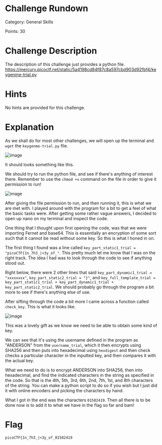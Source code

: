 # Challenge Rundown #
Category: General Skills

Points: 30

# Challenge Description #
The description of this challenge just provides a python file.
https://mercury.picoctf.net/static/5a4198cd84f87c8a597cbd903d92fbf4/keygenme-trial.py

# Hints #
No hints are provided for this challenge.

# Explanation #
As we shall do for most other challenges, we will open up the terminal and ```wget``` the ```keygenme-trial.py``` file. 

![image](https://user-images.githubusercontent.com/101998961/201784266-56b04c2c-145b-475e-8f1b-5e5e47658fa2.png)

It should looks something like this.

We should try to run the python file, and see if there's anything of interest there. Remember to use the ```chmod +x``` command on the file in order to give it permission to run!

![image](https://user-images.githubusercontent.com/101998961/201784535-0f6e49b4-c424-4de4-844e-19e48ab833be.png)

After giving the file permission to run, and then running it, this is what we are met with. I played around with the program for a bit to get a feel of what the basic tasks were. After getting some rather vague answers, I decided to open up nano on my terminal and inspect the code.

One thing that I thought upon first opening the code, was that we were importing Fernet and base64. This is essentially an encryption of some sort such that it cannot be read without some key. So this is what I honed in on.

The first thing I found was a line called ```key_part_static1_trial = "picoCTF{1n_7h3_|<3y_of_"```. This pretty much let me know that I was on the right track. The idea I had was to look through the code to see if anything stood out.

Right below, there were 2 other lines that said ```key_part_dynamic1_trial = "xxxxxxxx"```, ```key_part_static2_trial = "}"```, and ```key_full_template_trial = key_part_static1_trial + key_part_dynamic1_trial + key_part_static2_trial```. We should probably go through the program a bit more to see if there's anything else of use.

After sifting through the code a bit more I came across a function called ```check_key```. This is what it looks like. 

![image](https://user-images.githubusercontent.com/101998961/201789326-3db8e270-c9e7-4c6b-a38e-a4516624292a.png)

This was a lovely gift as we know we need to be able to obtain some kind of key. 

We can see that it's using the username defined in the program as "ANDERSON" from the ```username_trial```, which it then encrypts using SHA256 and then puts into hexadecimal using ```hexdigest``` and then check checks a particular character in the inputted key, and then compares it with the actual key.

What we need to do is to encrypt ANDERSON into SHA256, then into hexadecimal, and find the indicated characters in the string as specified in the code. So that is the 4th, 5th, 3rd, 6th, 2nd, 7th, 1st, and 8th characters of the string. You can make a python script to do so if you wish but I just did it with online encoders and picking the characters by hand. 

What I got in the end was the characters ```01582419```. Then all there is to be done now is to add it to what we have in the flag so far and bam! 

# Flag #
```picoCTF{1n_7h3_|<3y_of_01582419```

